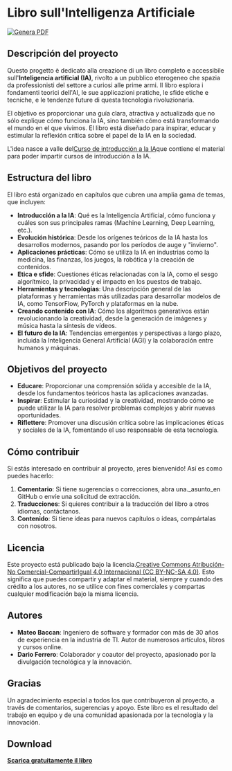 # Libro sull'Intelligenza Artificiale

[![Genera PDF](https://github.com/matteobaccan/CorsoAIBook/actions/workflows/generatepdf.yml/badge.svg)](https://github.com/matteobaccan/CorsoAIBook/actions/workflows/generatepdf.yml)

## Descripción del proyecto

Questo progetto è dedicato alla creazione di un libro completo e accessibile sull'**Inteligencia artificial (IA)**, rivolto a un pubblico eterogeneo che spazia da professionisti del settore a curiosi alle prime armi. Il libro esplora i fondamenti teorici dell'AI, le sue applicazioni pratiche, le sfide etiche e tecniche, e le tendenze future di questa tecnologia rivoluzionaria.

El objetivo es proporcionar una guía clara, atractiva y actualizada que no sólo explique cómo funciona la IA, sino también cómo está transformando el mundo en el que vivimos. El libro está diseñado para inspirar, educar y estimular la reflexión crítica sobre el papel de la IA en la sociedad.

L'idea nasce a valle del[Curso de introducción a la IA](https://github.com/matteobaccan/CorsoAI)que contiene el material para poder impartir cursos de introducción a la IA.

## Estructura del libro

El libro está organizado en capítulos que cubren una amplia gama de temas, que incluyen:

-   **Introducción a la IA**: Qué es la Inteligencia Artificial, cómo funciona y cuáles son sus principales ramas (Machine Learning, Deep Learning, etc.).
-   **Evolución histórica**: Desde los orígenes teóricos de la IA hasta los desarrollos modernos, pasando por los períodos de auge y "invierno".
-   **Aplicaciones prácticas**: Cómo se utiliza la IA en industrias como la medicina, las finanzas, los juegos, la robótica y la creación de contenidos.
-   **Etica e sfide**: Cuestiones éticas relacionadas con la IA, como el sesgo algorítmico, la privacidad y el impacto en los puestos de trabajo.
-   **Herramientas y tecnologías**: Una descripción general de las plataformas y herramientas más utilizadas para desarrollar modelos de IA, como TensorFlow, PyTorch y plataformas en la nube.
-   **Creando contenido con IA**: Cómo los algoritmos generativos están revolucionando la creatividad, desde la generación de imágenes y música hasta la síntesis de vídeos.
-   **El futuro de la IA**: Tendencias emergentes y perspectivas a largo plazo, incluida la Inteligencia General Artificial (AGI) y la colaboración entre humanos y máquinas.

## Objetivos del proyecto

-   **Educare**: Proporcionar una comprensión sólida y accesible de la IA, desde los fundamentos teóricos hasta las aplicaciones avanzadas.
-   **Inspirar**: Estimular la curiosidad y la creatividad, mostrando cómo se puede utilizar la IA para resolver problemas complejos y abrir nuevas oportunidades.
-   **Riflettere**: Promover una discusión crítica sobre las implicaciones éticas y sociales de la IA, fomentando el uso responsable de esta tecnología.

## Cómo contribuir

Si estás interesado en contribuir al proyecto, ¡eres bienvenido! Así es como puedes hacerlo:

1.  **Comentario**: Si tiene sugerencias o correcciones, abra una._asunto_en GitHub o envíe una solicitud de extracción.
2.  **Traducciones**: Si quieres contribuir a la traducción del libro a otros idiomas, contáctanos.
3.  **Contenido**: Si tiene ideas para nuevos capítulos o ideas, compártalas con nosotros.

## Licencia

Este proyecto está publicado bajo la licencia.[Creative Commons Atribución-No Comercial-CompartirIgual 4.0 Internacional (CC BY-NC-SA 4.0)](https://creativecommons.org/licenses/by-nc-sa/4.0/). Esto significa que puedes compartir y adaptar el material, siempre y cuando des crédito a los autores, no se utilice con fines comerciales y compartas cualquier modificación bajo la misma licencia.

## Autores

-   **Mateo Baccan**: Ingeniero de software y formador con más de 30 años de experiencia en la industria de TI. Autor de numerosos artículos, libros y cursos online.
-   **Dario Ferrero**: Colaborador y coautor del proyecto, apasionado por la divulgación tecnológica y la innovación.

## Gracias

Un agradecimiento especial a todos los que contribuyeron al proyecto, a través de comentarios, sugerencias y apoyo. Este libro es el resultado del trabajo en equipo y de una comunidad apasionada por la tecnología y la innovación.

## Download

**[Scarica gratuitamente il libro](https://github.com/matteobaccan/CorsoAIBook/raw/refs/heads/main/book/Corso_AI_Book.pdf)**
